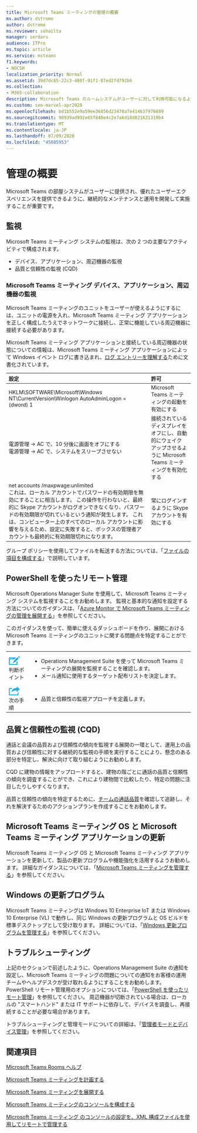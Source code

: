 ```yaml
---
title: Microsoft Teams ミーティングの管理の概要
ms.author: dstrome
author: dstrome
ms.reviewer: sohailta
manager: serdars
audience: ITPro
ms.topic: article
ms.service: msteams
f1.keywords:
- NOCSH
localization_priority: Normal
ms.assetid: 39d7dc65-22c3-400f-91f1-87ed2fd792b6
ms.collection:
- M365-collaboration
description: Microsoft Teams のルームシステムがユーザーに対して利用可能になるように、継続的なメンテナンスと運用を開発して実行する方法について説明します。
ms.custom: seo-marvel-apr2020
ms.openlocfilehash: bd1b552e9a59ee36856d23478a7e414637976889
ms.sourcegitcommit: 90939ad992e65f840e4c2e7a6d18d821621319b4
ms.translationtype: MT
ms.contentlocale: ja-JP
ms.lasthandoff: 07/09/2020
ms.locfileid: "45085953"
---
```

# <a name="management-overview"></a>管理の概要

Microsoft Teams の部屋システムがユーザーに提供され、優れたユーザーエクスペリエンスを提供できるように、継続的なメンテナンスと運用を開発して実施することが重要です。 

## <a name="monitoring"></a>監視 

Microsoft Teams ミーティング システムの監視は、次の 2 つの主要なアクティビティで構成されます。

- デバイス、アプリケーション、周辺機器の監視
- 品質と信頼性の監視 (CQD)

### <a name="microsoft-teams-rooms-device-application-and-peripheral-device-monitoring"></a>Microsoft Teams ミーティング デバイス、アプリケーション、周辺機器の監視

Microsoft Teams ミーティングのユニットをユーザーが使えるようにするには、ユニットの電源を入れ、Microsoft Teams ミーティング アプリケーションを正しく構成したうえでネットワークに接続し、正常に機能している周辺機器に接続する必要があります。 

Microsoft Teams ミーティング アプリケーションと接続している周辺機器の状態についての情報は、Microsoft Teams ミーティング アプリケーションによって Windows イベント ログに書き込まれ、[ログ エントリーを理解する](azure-monitor-manage.md#understand-the-log-entries)ために文書化されています。 

|**設定**|**許可**|
|:-----|:-----|
|HKLM\SOFTWARE\Microsoft\Windows NT\CurrentVersion\Winlogon AutoAdminLogon = (dword) 1  <br/> |Microsoft Teams ミーティングの起動を有効にする  <br/> |
|電源管理 -\> AC で、10 分後に画面をオフにする  <br/> 電源管理 -\> AC で、システムをスリープさせない  <br/> |接続されているディスプレイをオフにし、自動的にウェイク アップさせるように Microsoft Teams ミーティングを有効化する  <br/> |
|net accounts /maxpwage:unlimited  <br/> これは、ローカル アカウントでパスワードの有効期限を無効にすることに相当します。 この操作を行わないと、最終的に Skype アカウントがログオンできなくなり、パスワードの有効期限が切れているという通知が発生します。 これは、コンピューター上のすべてのローカル アカウントに影響を与えるため、設定に失敗すると、ボックスの管理者アカウントも最終的に有効期限切れになります。  <br/> |常にログインするように Skype アカウントを有効にする  <br/> |

グループ ポリシーを使用してファイルを転送する方法については、「[ファイルの項目を構成する](https://technet.microsoft.com/library/cc772536%28v=ws.11%29.aspx)」で説明しています。
  
## <a name="remote-management-using-powershell"></a>PowerShell を使ったリモート管理
<a name="RemotePS"> </a>

Microsoft Operations Manager Suite を使用して、Microsoft Teams ミーティング システムを監視することをお勧めします。 監視と基本的な通知を設定する方法についてのガイダンスは、「[Azure Monitor で Microsoft Teams ミーティングの管理を展開する](azure-monitor-deploy.md)」を参照してください。 

このガイダンスを使って、簡単に使えるダッシュボードを作り、展開における Microsoft Teams ミーティングのユニットに関する問題点を特定することができます。 

|    |     |
|-----------|------------|
|![](../media/audio_conferencing_image7.png) <br/>判断ポイント|<ul><li>Operations Management Suite を使って Microsoft Teams ミーティングの展開を監視することを確認します。</li><li>メール通知に使用するターゲット配布リストを決定します。</li></ul>|
|![](../media/audio_conferencing_image9.png)<br/>次の手順|<ul><li>品質と信頼性の監視アプローチを定義します。</li></ul>|

## <a name="quality-and-reliability-monitoring-cqd"></a>品質と信頼性の監視 (CQD)

通話と会議の品質および信頼性の傾向を監視する展開の一環として、運用上の品質および信頼性に対する継続的な監視の手順を実行することにより、懸念のある部分を特定し、解決に向けて取り組むようにお勧めします。 

CQD に建物の情報をアップロードすると、建物の階ごとに通話の品質と信頼性の傾向を調査することができ、これにより建物間で比較したり、特定の問題に注目したりしやすくなります。

品質と信頼性の傾向を特定するために、[チームの通話品質](../monitor-call-quality-qos.md)を確認して追跡し、それを解決するためのアクションプランを作成することをお勧めします。 

## <a name="updating-the-microsoft-teams-rooms-os-and-microsoft-teams-rooms-application"></a>Microsoft Teams ミーティング OS と Microsoft Teams ミーティング アプリケーションの更新

Microsoft Teams ミーティング OS と Microsoft Teams ミーティング アプリケーションを更新して、製品の更新プログラムや機能強化を活用するようお勧めします。 詳細なガイダンスについては、「[Microsoft Teams ミーティングを管理する](rooms-operations.md#software-updates)」を参照してください。 

## <a name="windows-updates"></a>Windows の更新プログラム

Microsoft Teams ミーティングは Windows 10 Enterprise IoT または Windows 10 Enterprise (VL) で動作し、同じ Windows の更新プログラムと OS ビルドを標準デスクトップとして受け取ります。 詳細については、「[Windows 更新プログラムを管理する](updates.md)」を参照してください。


## <a name="troubleshooting"></a>トラブルシューティング

上記のセクションで前述したように、Operations Management Suite の通知を設定し、Microsoft Teams ミーティングの問題についての通知をお客様の運用チームやヘルプデスクが受け取れるようにすることをお勧めします。 PowerShell リモート管理用のオプションについては、「[PowerShell を使ったリモート管理](rooms-operations.md#remote-management-using-powershell)」を参照してください。 周辺機器が切断されている場合は、ローカルの "スマートハンド" または IT サポートに依存して、デバイスを調査し、再接続することが必要な場合があります。 

トラブルシューティングと管理モードについての詳細は、「[管理者モードとデバイス管理](rooms-operations.md#admin-mode-and-device-management)」を参照してください。 


## <a name="see-also"></a>関連項目

[Microsoft Teams Rooms ヘルプ](https://support.office.com/article/Skype-Room-Systems-version-2-help-e667f40e-5aab-40c1-bd68-611fe0002ba2)

[Microsoft Teams ミーティングを計画する](rooms-plan.md)

[Microsoft Teams ミーティングを展開する](rooms-deploy.md)

[Microsoft Teams ミーティングのコンソールを構成する](console.md)

[Microsoft Teams ミーティング のコンソールの設定を、XML 構成ファイルを使用してリモートで管理する](xml-config-file.md)
